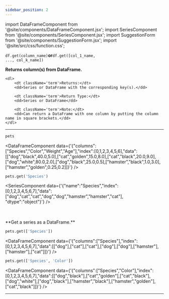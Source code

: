 ```yaml
---
sidebar_position: 2
---
```


import DataFrameComponent from '@site/components/DataFrameComponent.jsx';
import SeriesComponent from '@site/components/SeriesComponent.jsx';
import SuggestionForm from '@site/components/SuggestionForm.jsx';
import '@site/src/css/function.css';

<code>df.get(column_name)</code><strong>or</strong><code>df.get([col_1_name, ..., col_k_name])</code>

<div className='base'>
    <p><strong>Returns column(s) from DataFrame.</strong></p>

    <dl>
        <dt className='term'>Returns:</dt>
        <dd>Series or DataFrame with the corresponding key(s).</dd>

        <dt className='term'>Return Type:</dt>
        <dd>Series or DataFrame</dd>

        <dt className='term'>Note:</dt>
        <dd>Can return a DataFrame with one column by putting the column name in square brackets.</dd>
    </dl>
</div>

---

```python
pets
```

<DataFrameComponent data={'{"columns":["Species","Color","Weight","Age"],"index":[0,1,2,3,4,5,6],"data":[["dog","black",40.0,5.0],["cat","golden",15.0,8.0],["cat","black",20.0,9.0],["dog","white",80.0,2.0],["dog","black",25.0,0.5],["hamster","black",1.0,3.0],["hamster","golden",0.25,0.2]]}'} />

```python
pets.get('Species')
```
<SeriesComponent data={'{"name":"Species","index":[0,1,2,3,4,5,6,7],"data":["dog","cat","cat","dog","dog","hamster","hamster","cat"], "dtype":"object"}'} /> 

<p><br></br> **Get a series as a DataFrame.** </p>

```python
pets.get(['Species'])
```
<DataFrameComponent data={'{"columns":["Species"],"index":[0,1,2,3,4,5,6,7],"data":[["dog"],["cat"],["cat"],["dog"],["dog"],["hamster"],["hamster"],["cat"]]}'} />

```python
pets.get(['Species', 'Color'])
```
<DataFrameComponent data={'{"columns":["Species","Color"],"index":[0,1,2,3,4,5,6,7],"data":[["dog","black"],["cat","golden"],["cat","black"],["dog","white"],["dog","black"],["hamster","black"],["hamster","golden"],["cat","black"]]}'} />

---
<SuggestionForm/>
